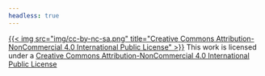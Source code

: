 ```yaml
---
headless: true
---
```

[{{< img src="img/cc-by-nc-sa.png" title="Creative Commons Attribution-NonCommercial 4.0 International Public License" >}}][license] This work is licensed under a [Creative Commons Attribution-NonCommercial 4.0 International Public License][license]

[license]: https://creativecommons.org/licenses/by-nc/4.0/
